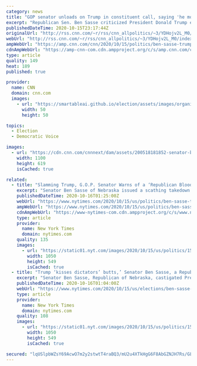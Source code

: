 ```yaml
---
category: news
title: "GOP senator unloads on Trump in constituent call, saying 'he mocks evangelicals' and has 'flirted with White supremacists'"
excerpt: "Republican Sen. Ben Sasse criticized President Donald Trump earlier this week during a private phone call with constituents, saying a number of unflattering things about the President, including that he's \"flirted with White supremacists\" and \"kisses dictators' butts,\" his office confirmed to CNN.\n "
publishedDateTime: 2020-10-15T23:17:44Z
originalUrl: "http://rss.cnn.com/~r/rss/cnn_allpolitics/~3/YDHojv2L_M0/index.html"
webUrl: "http://rss.cnn.com/~r/rss/cnn_allpolitics/~3/YDHojv2L_M0/index.html"
ampWebUrl: "https://amp.cnn.com/cnn/2020/10/15/politics/ben-sasse-trump-criticism/index.html"
cdnAmpWebUrl: "https://amp-cnn-com.cdn.ampproject.org/c/s/amp.cnn.com/cnn/2020/10/15/politics/ben-sasse-trump-criticism/index.html"
type: article
quality: 149
heat: 189
published: true

provider:
  name: CNN
  domain: cnn.com
  images:
    - url: "https://smartableai.github.io/election/assets/images/organizations/cnn.com-50x50.jpg"
      width: 50
      height: 50

topics:
  - Election
  - Democratic Voice

images:
  - url: "https://cdn.cnn.com/cnnnext/dam/assets/200518181852-senator-ben-sasse-1-super-tease.jpg"
    width: 1100
    height: 619
    isCached: true

related:
  - title: "Slamming Trump, G.O.P. Senator Warns of a ‘Republican Blood Bath’"
    excerpt: "Senator Ben Sasse of Nebraska issued a scathing takedown of President Trump during a telephone town hall with constituents, saying he cozied up to dictators and white supremacists."
    publishedDateTime: 2020-10-16T01:25:00Z
    webUrl: "https://www.nytimes.com/2020/10/15/us/politics/ben-sasse-trump.html"
    ampWebUrl: "https://www.nytimes.com/2020/10/15/us/politics/ben-sasse-trump.amp.html"
    cdnAmpWebUrl: "https://www-nytimes-com.cdn.ampproject.org/c/s/www.nytimes.com/2020/10/15/us/politics/ben-sasse-trump.amp.html"
    type: article
    provider:
      name: New York Times
      domain: nytimes.com
    quality: 135
    images:
      - url: "https://static01.nyt.com/images/2020/10/15/us/politics/15dc-sasse/15dc-sasse-facebookJumbo.jpg"
        width: 1050
        height: 549
        isCached: true
  - title: "Trump ‘kisses dictators’ butts,’ Senator Ben Sasse, a Republican, tells constituents."
    excerpt: "Senator Ben Sasse, Republican of Nebraska, castigated President Trump in a telephone town hall with constituents on Wednesday, accusing the president of bungling the response to the coronavirus pandemic,"
    publishedDateTime: 2020-10-16T01:04:00Z
    webUrl: "https://www.nytimes.com/2020/10/15/us/elections/ben-sasse-trump.html"
    type: article
    provider:
      name: New York Times
      domain: nytimes.com
    quality: 108
    images:
      - url: "https://static01.nyt.com/images/2020/10/15/us/politics/15elections-brieifng-sasse/15elections-brieifng-sasse-facebookJumbo.jpg"
        width: 1050
        height: 549
        isCached: true

secured: "lqUSlpbWZsY69AcwO7m2y2stwtT4raBQ3/mU2u4XTkHgG6F8AbGZNJH7Rs/GL1rvILAdjVY/lJ2bnXpXlZjzEzjE/lcmnwL0ns0Be/Vs2G7eNQccJRG8/hq1AWMbw5sAr6cdNI6oRYveaEPEZxk1ky3aTlD/JD0r6pJMlM8gHuR6G01HbwedC4nQOGbpbhL60oTzpBEWzWkeFp6/6iihbmmTp2jufAKGDzViYOJyppm2VGlkH6mgzcLtspoxAwTJBmX7NiSl1zKKPhk/9VZlYtylJXfi5NqgnhUFWXGmSbxaZGPzlnvj1kjifY7s9ptT1couOQeID/rVN+c0FD5JJcuQfwcagKc696q9PfUiNh8=;7ujADwjidncw2t95fHt48A=="
---
```


